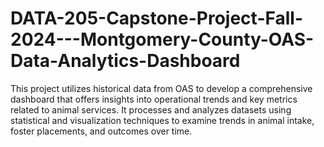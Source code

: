 # DATA-205-Capstone-Project-Fall-2024---Montgomery-County-OAS-Data-Analytics-Dashboard
This project utilizes historical data from OAS to develop a comprehensive dashboard that offers insights into operational trends and key metrics related to animal services. It processes and analyzes datasets using statistical and visualization techniques to examine trends in animal intake, foster placements, and outcomes over time.
